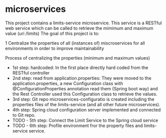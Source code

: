 # microservices

This project contains a limits-service microservice. 
This service is a RESTful web service which can be called to retrieve the mimimum and maximum value (uri /limits)
The goal of this project is to:

1 Centralize the properties of all (instances of) miscroservices for all environments in order to improve maintainability

Process of centralizing the properties (minimum and maximum values)
- 1st step: hardcoded: In the first place directly hard coded from the RESTful controller
- 2nd step: read from application.properties: They were moved to the application.properties, a new Configuration class with @ConfigurationProperties annotation read them (Spring boot way) and the Rest Controller used this Configuration class to retrieve the values.
- 3rd step: Git repo microservices-configuratio is created including the properties files of the limits-service (and all other future microservices).
- 4th step: Spring cloud configuration server implemented and connected to Git repo.
- TODO - 5th step: Connect the Limit Service to the Spring cloud service
- TODO - 6th step: Profile environment fror the property files and limits-service service.
